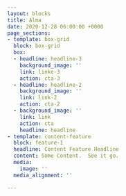 ```yaml
---
layout: blocks
title: Alma
date: 2020-12-28 06:00:00 +0000
page_sections:
- template: box-grid
  block: box-grid
  box:
  - headline: headline-3
    background_image: ''
    link: linke-3
    action: cta-3
  - headline: headline-2
    background_image: ''
    link: link-2
    action: cta-2
  - background_image: ''
    link: link
    action: cta
    headline: headline
- template: content-feature
  block: feature-1
  headline: Content Feature Headline
  content: Some Content.  See it go.
  media:
    image: ''
  media_alignment: ''

---
```

